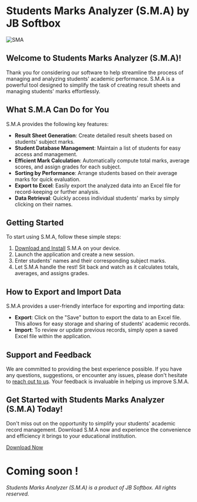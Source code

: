 # Students Marks Analyzer (S.M.A) by JB Softbox

![SMA](https://github.com/Jbsoftboxsl/S.M.A_Free_download/assets/144863834/d17d77cd-0799-444b-bf1d-2bf5e82745e9)

## Welcome to Students Marks Analyzer (S.M.A)!

Thank you for considering our software to help streamline the process of managing and analyzing students' academic performance. S.M.A is a powerful tool designed to simplify the task of creating result sheets and managing students' marks effortlessly.

## What S.M.A Can Do for You

S.M.A provides the following key features:

- **Result Sheet Generation**: Create detailed result sheets based on students' subject marks.
- **Student Database Management**: Maintain a list of students for easy access and management.
- **Efficient Mark Calculation**: Automatically compute total marks, average scores, and assign grades for each subject.
- **Sorting by Performance**: Arrange students based on their average marks for quick evaluation.
- **Export to Excel**: Easily export the analyzed data into an Excel file for record-keeping or further analysis.
- **Data Retrieval**: Quickly access individual students' marks by simply clicking on their names.

## Getting Started

To start using S.M.A, follow these simple steps:

1. [Download and Install](link_to_download_page) S.M.A on your device.
2. Launch the application and create a new session.
3. Enter students' names and their corresponding subject marks.
4. Let S.M.A handle the rest! Sit back and watch as it calculates totals, averages, and assigns grades.

## How to Export and Import Data

S.M.A provides a user-friendly interface for exporting and importing data:

- **Export**: Click on the "Save" button to export the data to an Excel file. This allows for easy storage and sharing of students' academic records.
- **Import**: To review or update previous records, simply open a saved Excel file within the application.

## Support and Feedback

We are committed to providing the best experience possible. If you have any questions, suggestions, or encounter any issues, please don't hesitate to [reach out to us](https://github.com/Jbsoftboxsl). Your feedback is invaluable in helping us improve S.M.A.

## Get Started with Students Marks Analyzer (S.M.A) Today!

Don't miss out on the opportunity to simplify your students' academic record management. Download S.M.A now and experience the convenience and efficiency it brings to your educational institution.

[Download Now](link_to_download_page)

<h1>Coming soon !</h1>

*Students Marks Analyzer (S.M.A) is a product of JB Softbox. All rights reserved.*

